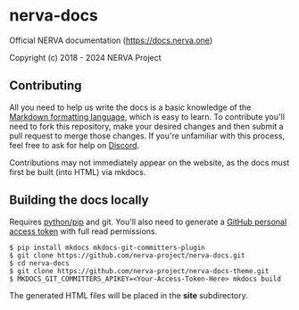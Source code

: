 # nerva-docs
Official NERVA documentation (https://docs.nerva.one)

Copyright (c) 2018 - 2024 NERVA Project

## Contributing
All you need to help us write the docs is a basic knowledge of the [Markdown formatting language](https://www.markdowntutorial.com/), which is easy to learn. To contribute you'll need to fork this repository, make your desired changes and then submit a pull request to merge those changes. If you're unfamiliar with this process, feel free to ask for help on [Discord][nerva-discord-link].

Contributions may not immediately appear on the website, as the docs must first be built (into HTML) via mkdocs.

## Building the docs locally
Requires [python/pip](https://pip.pypa.io/en/stable/installing/) and git. You'll also need to generate a [GitHub personal access token](https://help.github.com/en/articles/creating-a-personal-access-token-for-the-command-line) with full read permissions.

    $ pip install mkdocs mkdocs-git-committers-plugin
    $ git clone https://github.com/nerva-project/nerva-docs.git
    $ cd nerva-docs
    $ git clone https://github.com/nerva-project/nerva-docs-theme.git
    $ MKDOCS_GIT_COMMITTERS_APIKEY=<Your-Access-Token-Here> mkdocs build
The generated HTML files will be placed in the **site** subdirectory.



[nerva-discord-link]: https://discord.gg/ufysfvcFwe
